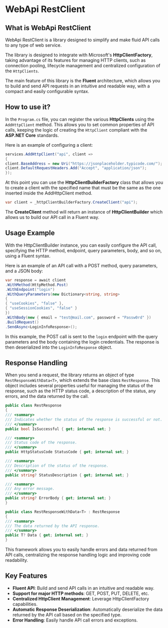 ﻿# WebApi RestClient

## What is WebApi RestClient
WebApi RestClient is a library designed to simplify and make fluid
API calls to any type of web service.

The library is designed to integrate with Microsoft's **HttpClientFactory**,
taking advantage of its features for managing HTTP clients,
such as connection pooling, lifecycle management and centralized configuration of
the `HttpClients`.

The main feature of this library is the **Fluent** architecture,
which allows you to build and send API requests in an intuitive and readable way,
with a compact and easily configurable syntax.

## How to use it?
In the `Program.cs` file, you can register the various **HttpClients** using the
`AddHttpClient` method. This allows you to set common properties
of API calls, keeping the logic of creating the `HttpClient`
compliant with the **ASP.NET Core** standards.

Here is an example of configuring a client:
```csharp
services.AddHttpClient("api", client =>
{
client.BaseAddress = new Uri("https://jsonplaceholder.typicode.com/");
client.DefaultRequestHeaders.Add("Accept", "application/json");
});
```

At this point you can use the **HttpClientBuilderFactory** class
that allows you to create a client with the specified name that must
be the same as the one inserted inside the AddHttpClient method.

```csharp
var client = _httpClientBuilderFactory.CreateClient("api");
```
The **CreateClient** method will return an instance of **HttpClientBuilder**
which allows us to build our API call in a
Fluent way.

## Usage Example

With the HttpClientBuilder instance, you can easily configure the API call,
specifying the HTTP method, endpoint, query parameters, body, and so on,
using a Fluent syntax.

Here is an example of an API call with a POST method, query parameters, and a JSON body:

```csharp
var response = await client
.WithMethod(HttpMethod.Post)
.WithEndpoint("login")
.WithQueryParameters(new Dictionary<string, string>
{
{ "useCookies", "false" },
{ "useSessionCookies", "false" }
})
.WithBody(new { email = "test@mail.com", password = "Passw0rd" })
.BuildRequest()
.SendAsync<LoginInfoResponse>();
```

In this example, the POST call is sent to the `login` endpoint with the query
parameters and the body containing the login credentials.
The response is then deserialized into the `LoginInfoResponse` object.

## Response Handling

When you send a request, the library returns an object of type
`RestResponseWithData<T>`, which extends the base class `RestResponse`.
This object includes several properties useful for managing the status of the response,
such as the HTTP status code, a description of the status, any errors, and the
data returned by the call.

```csharp
public class RestResponse
{
/// <summary>
/// Indicates whether the status of the response is successful or not.
/// </summary>
public bool IsSuccessful { get; internal set; }

/// <summary>
/// Status code of the response.
/// </summary>
public HttpStatusCode StatusCode { get; internal set; }

/// <summary>
/// Description of the status of the response.
/// </summary>
public string? StatusDescription { get; internal set; }

/// <summary>
/// Any error message.
/// </summary>
public string? ErrorBody { get; internal set; }
}
```
```csharp
public class RestResponseWithData<T> : RestResponse
{
/// <summary>
/// The data returned by the API response.
/// </summary>
public T? Data { get; internal set; }
}
```

This framework allows you to easily handle errors and data returned
from API calls, centralizing the response handling logic and
improving code readability.

## Key Features
- **Fluent API**: Build and send API calls in an intuitive and readable way.
- **Support for major HTTP methods**: GET, POST, PUT, DELETE, etc.
- **Centralized HttpClient Management**: Leverage HttpClientFactory capabilities.
- **Automatic Response Deserialization**: Automatically deserialize the data returned by the API call based on the specified type.
- **Error Handling**: Easily handle API call errors and exceptions.

